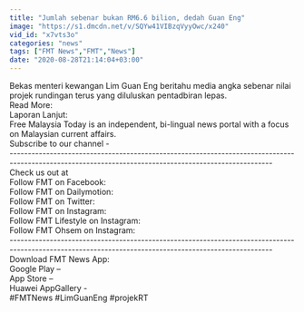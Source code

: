 ```yaml
---
title: "Jumlah sebenar bukan RM6.6 bilion, dedah Guan Eng"
image: "https://s1.dmcdn.net/v/SQYw41VIBzqVyyOwc/x240"
vid_id: "x7vts3o"
categories: "news"
tags: ["FMT News","FMT","News"]
date: "2020-08-28T21:14:04+03:00"
---
```

Bekas menteri kewangan Lim Guan Eng beritahu media angka sebenar nilai projek rundingan terus yang diluluskan pentadbiran lepas.  <br>Read More:   <br>Laporan Lanjut:   <br>Free Malaysia Today is an independent, bi-lingual news portal with a focus on Malaysian current affairs.    <br>Subscribe to our channel -     <br>------------------------------------------------------------------------------------------------------------------------------------------------------  <br>Check us out at   <br>Follow FMT on Facebook:   <br>Follow FMT on Dailymotion:   <br>Follow FMT on Twitter:    <br>Follow FMT on Instagram:   <br>Follow FMT Lifestyle on Instagram:   <br>Follow FMT Ohsem on Instagram:   <br>------------------------------------------------------------------------------------------------------------------------------------------------------  <br>Download FMT News App:  <br>Google Play –   <br>App Store –   <br>Huawei AppGallery -   <br>#FMTNews #LimGuanEng #projekRT
